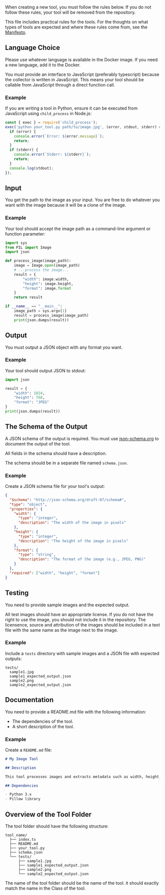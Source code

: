 When creating a new tool, you must follow the rules below. If you do not follow these rules, your tool will be removed from the repository.

This file includes practical rules for the tools. For the thoughts on what types of tools are expected and where these rules come from, see the [Manifesto](Manifesto.md).

## Language Choice

Please use whatever language is available in the Docker image. If you need a new language, add it to the Docker.

You must provide an interface to JavaScript (preferably typescript) because the collector is written in JavaScript. This means your tool should be callable from JavaScript through a direct function call.

### Example

If you are writing a tool in Python, ensure it can be executed from JavaScript using `child_process` in Node.js:

```javascript
const { exec } = require('child_process');
exec('python your_tool.py path/to/image.jpg', (error, stdout, stderr) => {
  if (error) {
    console.error(`Error: ${error.message}`);
    return;
  }
  if (stderr) {
    console.error(`Stderr: ${stderr}`);
    return;
  }
  console.log(stdout);
});
```

## Input

You get the path to the image as your input. You are free to do whatever you want with the image because it will be a clone of the image.

### Example

Your tool should accept the image path as a command-line argument or function parameter:

```python
import sys
from PIL import Image
import json

def process_image(image_path):
    image = Image.open(image_path)
    # ...process the image...
    result = {
        "width": image.width,
        "height": image.height,
        "format": image.format
    }
    return result

if __name__ == "__main__":
    image_path = sys.argv[1]
    result = process_image(image_path)
    print(json.dumps(result))
```

## Output

You must output a JSON object with any format you want.

### Example

Your tool should output JSON to stdout:

```python
import json

result = {
    "width": 1024,
    "height": 768,
    "format": "JPEG"
}
print(json.dumps(result))
```

## The Schema of the Output

A JSON schema of the output is required. You must use [json-schema.org](https://json-schema.org/) to document the output of the tool.

All fields in the schema should have a description.

The schema should be in a separate file named `schema.json`.

### Example

Create a JSON schema file for your tool's output:

```json
{
  "$schema": "http://json-schema.org/draft-07/schema#",
  "type": "object",
  "properties": {
    "width": {
      "type": "integer",
      "description": "The width of the image in pixels"
    },
    "height": {
      "type": "integer",
      "description": "The height of the image in pixels"
    },
    "format": {
      "type": "string",
      "description": "The format of the image (e.g., JPEG, PNG)"
    }
  },
  "required": ["width", "height", "format"]
}
```

## Testing

You need to provide sample images and the expected output.

All test images should have an appropriate license. If you do not have the right to use the image, you should not include it in the repository.
The licensence, source and attribution of the images should be included in a text file with the same name as the image next to the image.

### Example

Include a `tests` directory with sample images and a JSON file with expected outputs:

```
tests/
  sample1.jpg
  sample1_expected_output.json
  sample2.png
  sample2_expected_output.json
```

## Documentation

You need to provide a README.md file with the following information:

- The dependencies of the tool.
- A short description of the tool.

### Example

Create a `README.md` file:

```markdown
# My Image Tool

## Description

This tool processes images and extracts metadata such as width, height, and format.

## Dependencies

- Python 3.x
- Pillow library

```

## Overview of the Tool Folder

The tool folder should have the following structure:

```
tool_name/
  ├── index.ts
  ├── README.md
  ├── your_tool.py
  ├── schema.json
  └── tests/
      ├── sample1.jpg
      ├── sample1_expected_output.json
      ├── sample2.png
      └── sample2_expected_output.json
```

The name of the tool folder should be the name of the tool. it should exactly match the name in the Class of the tool.
